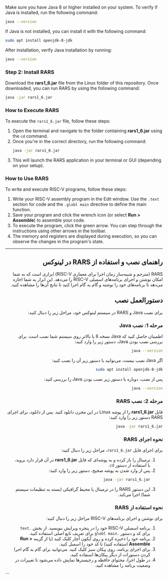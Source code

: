 

Make sure you have Java 8 or higher installed on your system. To verify if Java is installed, run the following command:
```bash
java --version
```
If Java is not installed, you can install it with the following command:
```bash
sudo apt install openjdk-8-jdk
```
After installation, verify Java installation by running:
```bash
java --version
```

### Step 2: Install RARS

Download the **rars1_6.jar** file from the Linux folder of this repository. Once downloaded, you can run RARS by using the following command:
```bash
java -jar rars1_6.jar
```

### How to Execute RARS

To execute the `rars1_6.jar` file, follow these steps:
1. Open the terminal and navigate to the folder containing **rars1_6.jar** using the `cd` command.
2. Once you're in the correct directory, run the following command:
    ```bash
    java -jar rars1_6.jar
    ```
3. This will launch the RARS application in your terminal or GUI (depending on your setup).

### How to Use RARS

To write and execute RISC-V programs, follow these steps:
1. Write your RISC-V assembly program in the Edit window. Use the `.text` section for code and the `.globl main` directive to define the main function.
2. Save your program and click the wrench icon (or select **Run > Assemble**) to assemble your code.
3. To execute the program, click the green arrow. You can step through the instructions using other arrows in the toolbar.
4. The memory and registers are displayed during execution, so you can observe the changes in the program's state.

</div>

---

<div dir="rtl">

## راهنمای نصب و استفاده از RARS در لینوکس

RARS (مترجم و شبیه‌ساز زمان اجرا برای معماری RISC-V) ابزاری است که به شما امکان نوشتن و اجرای برنامه‌های اسمبلی RISC-V را می‌دهد. این ابزار به شما اجازه می‌دهد تا برنامه‌های خود را نوشته و گام به گام اجرا کنید تا نتایج آن‌ها را مشاهده کنید.

## دستورالعمل نصب

برای نصب Java و RARS در سیستم لینوکس خود، مراحل زیر را دنبال کنید:

### مرحله 1: نصب Java

اطمینان حاصل کنید که Java نسخه 8 یا بالاتر روی سیستم شما نصب است. برای بررسی نصب بودن Java، دستور زیر را وارد کنید:
```bash
java --version
```
اگر Java نصب نیست، می‌توانید با دستور زیر آن را نصب کنید:
```bash
sudo apt install openjdk-8-jdk
```
پس از نصب، دوباره با دستور زیر نصب بودن Java را بررسی کنید:
```bash
java --version
```

### مرحله 2: نصب RARS

فایل **rars1_6.jar** را از پوشه Linux در این مخزن دانلود کنید. پس از دانلود، برای اجرای RARS دستور زیر را وارد کنید:
```bash
java -jar rars1_6.jar
```

### نحوه اجرای RARS

برای اجرای فایل `rars1_6.jar`، مراحل زیر را دنبال کنید:
1. ترمینال را باز کرده و به پوشه‌ای که فایل **rars1_6.jar** در آن قرار دارد بروید، با استفاده از دستور `cd`.
2. پس از وارد شدن به پوشه صحیح، دستور زیر را وارد کنید:
    ```bash
    java -jar rars1_6.jar
    ```
3. این دستور RARS را در ترمینال یا محیط گرافیکی (بسته به تنظیمات سیستم شما) اجرا می‌کند.

### نحوه استفاده از RARS

برای نوشتن و اجرای برنامه‌های RISC-V مراحل زیر را دنبال کنید:
1. برنامه اسمبلی RISC-V خود را در پنجره ویرایش بنویسید. از بخش `.text` برای کد و دستور `.globl main` برای تعریف تابع اصلی استفاده کنید.
2. برنامه خود را ذخیره کرده و روی آیکون آچار کلیک کنید (یا از گزینه **Run > Assemble** استفاده کنید) تا کد خود را اسمبل کنید.
3. برای اجرای برنامه، روی پیکان سبز کلیک کنید. می‌توانید برای گام به گام اجرا کردن دستورات از دیگر پیکان‌ها استفاده کنید.
4. در طول اجرا، محتوای حافظه و رجیسترها نمایش داده می‌شود تا تغییرات در وضعیت برنامه را مشاهده کنید.

</div>
```

